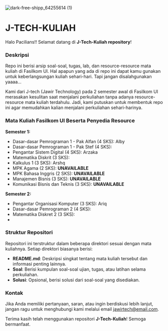![dark-free-shipp_64255614 (1)](https://github.com/JawirTech/J-Tech-Kuliah/assets/158117087/b2437f4c-929b-40ce-925a-624671b3cf52)
# J-TECH-KULIAH

Halo Pacilians!!
Selamat datang di **J-Tech-Kuliah repository**!

### Deskripsi
Repo ini berisi arsip soal-soal, tugas, lab, dan resource-resource mata kuliah di Fasilkom UI. Hal apapun yang ada di repo ini dapat kamu gunakan untuk keberlangsungan kuliah sehari-hari. Tapi jangan disalahgunakan yaaaa...

Kami dari J-tech (Jawir Technology) pada 2 semester awal di Fasilkom UI merasakan kesulitan saat menjalani perkuliahan tanpa adanya resource-resource mata kuliah terdahulu. Jadi, kami putuskan untuk membentuk repo ini agar memudahkan kalian menjalani perkuliahan sehari-harinya.

### Mata Kuliah Fasilkom UI Beserta Penyedia Resource
**Semester 1:**
- Dasar-dasar Pemrograman 1 - Pak Alfan (4 SKS): Alby
- Dasar-dasar Pemrograman 1 - Pak Stef (4 SKS): 
- Pengantar Sistem Digital (4 SKS): Arzaka
- Matematika Diskrit (3 SKS):
- Kalkulus 1 (3 SKS): Arshq
- MPK Agama (2 SKS): **UNAVAILABLE**
- MPK Bahasa Inggris (2 SKS): **UNAVAILABLE**
- Manajemen Bisnis (3 SKS): **UNAVAILABLE**
- Komunikasi Bisnis dan Teknis (3 SKS): **UNAVAILABLE**

**Semester 2:**
- Pengantar Organisasi Komputer (3 SKS): Ariq
- Dasar-dasar Pemrograman 2 (4 SKS):
- Matematika Diskret 2 (3 SKS):
- 


### Struktur Repositori

Repositori ini terstruktur dalam beberapa direktori sesuai dengan mata kuliahnya. Setiap direktori biasanya berisi:

- **README.md**: Deskripsi singkat tentang mata kuliah tersebut dan informasi penting lainnya.
- **Soal**: Berisi kumpulan soal-soal ujian, tugas, atau latihan selama perkuliahan.
- **Solusi**: Opsional, berisi solusi dari soal-soal yang disediakan.

### Kontak

Jika Anda memiliki pertanyaan, saran, atau ingin berdiskusi lebih lanjut, jangan ragu untuk menghubungi kami melalui email [jawirtech@email.com](mailto:jawirtech@email.com).

Terima kasih telah menggunakan repositori **J-Tech-Kuliah**! Semoga bermanfaat.
